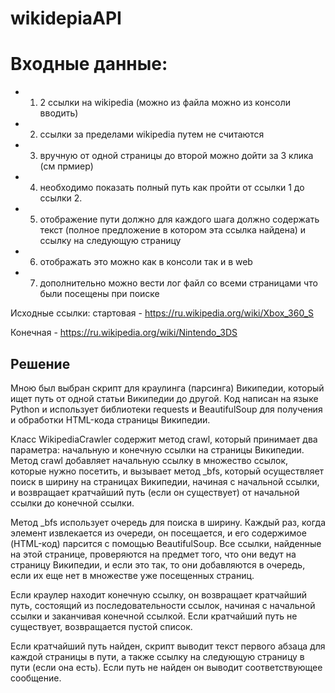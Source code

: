 # wikidepiaAPI

# Входные данные: 
* 1) 2 ссылки на wikipedia (можно из файла можно из консоли вводить)
* 2) ссылки за пределами wikipedia путем не считаются
* 3) вручную от одной страницы до второй можно дойти за 3 клика (см прмиер)
* 4) необходимо показать полный путь как пройти от ссылки 1 до ссылки 2. 
* 5) отображение пути должно для каждого шага должно содержать текст (полное предложение в котором эта ссылка найдена) и ссылку на следующую страницу
* 6) отображать это можно как в консоли так и в web
* 7) дополнительно можно вести лог файл со всеми страницами что были посещены при поиске

Исходные ссылки: стартовая - https://ru.wikipedia.org/wiki/Xbox_360_S

Конечная - https://ru.wikipedia.org/wiki/Nintendo_3DS

## Решение

Мною был выбран скрипт для краулинга (парсинга) Википедии, который ищет путь от одной статьи Википедии до другой. Код написан на языке Python и использует библиотеки requests и BeautifulSoup для получения и обработки HTML-кода страницы Википедии.

Класс WikipediaCrawler содержит метод crawl, который принимает два параметра: начальную и конечную ссылки на страницы Википедии. Метод crawl добавляет начальную ссылку в множество ссылок, которые нужно посетить, и вызывает метод _bfs, который осуществляет поиск в ширину на страницах Википедии, начиная с начальной ссылки, и возвращает кратчайший путь (если он существует) от начальной ссылки до конечной ссылки.

Метод _bfs использует очередь для поиска в ширину. Каждый раз, когда элемент извлекается из очереди, он посещается, и его содержимое (HTML-код) парсится с помощью BeautifulSoup. Все ссылки, найденные на этой странице, проверяются на предмет того, что они ведут на страницу Википедии, и если это так, то они добавляются в очередь, если их еще нет в множестве уже посещенных страниц.

Если краулер находит конечную ссылку, он возвращает кратчайший путь, состоящий из последовательности ссылок, начиная с начальной ссылки и заканчивая конечной ссылкой. Если кратчайший путь не существует, возвращается пустой список.

Если кратчайший путь найден, скрипт выводит текст первого абзаца для каждой страницы в пути, а также ссылку на следующую страницу в пути (если она есть). Если путь не найден он выводит соответствующее сообщение.
